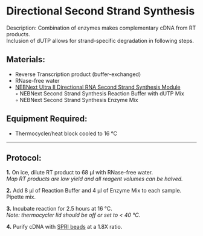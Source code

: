 Directional Second Strand Synthesis
================================================================================
Description: Combination of enzymes makes complementary cDNA from RT products.<br/>Inclusion of dUTP allows for strand-specific degradation in following steps.

Materials:
--------------------------------------------------------------------------------
  * Reverse Transcription product (buffer-exchanged)
  * RNase-free water
  * [NEBNext Ultra II Directional RNA Second Strand Synthesis Module](https://www.neb.com/products/e7550-nebnext-ultra-directional-rna-second-strand-synthesis-module#Product%20Information)  
    ◦ NEBNext Second Strand Synthesis Reaction Buffer with dUTP Mix  
    ◦ NEBNext Second Strand Synthesis Enzyme Mix  

Equipment Required:
--------------------------------------------------------------------------------
  * Thermocycler/heat block cooled to 16 °C
  
___
Protocol:
--------------------------------------------------------------------------------
**1.** On ice, dilute RT product to 68 µl with RNase-free water.<br/>
_Map RT products are low yield and all reagent volumes can be halved._

**2.** Add 8 µl of Reaction Buffer and 4 µl of Enzyme Mix to each sample.<br/>
Pipette mix.
 
**3.** Incubate reaction for 2.5 hours at 16 °C.<br/>
_Note: thermocycler lid should be off or set to < 40 °C._

**4.** Purify cDNA with [SPRI beads](./SPRI-beads.md) at a 1.8X ratio.

  
<!-- The text below creates dropdown lists for links to next steps or hyperlinks -->
